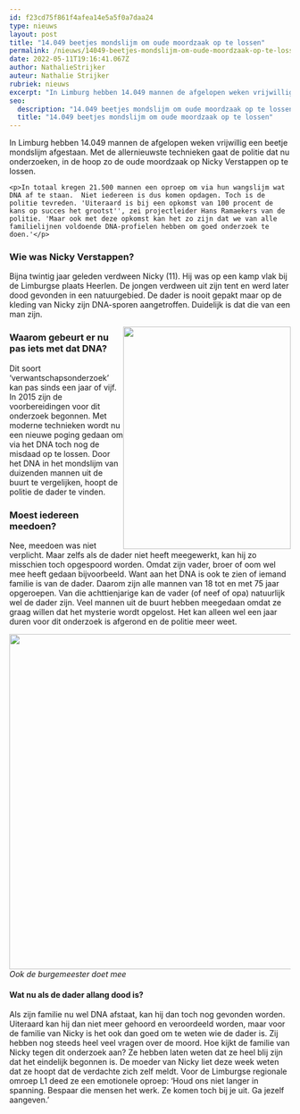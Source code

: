 ```yaml
---
id: f23cd75f861f4afea14e5a5f0a7daa24
type: nieuws
layout: post
title: "14.049 beetjes mondslijm om oude moordzaak op te lossen"
permalink: /nieuws/14049-beetjes-mondslijm-om-oude-moordzaak-op-te-lossen/
date: 2022-05-11T19:16:41.067Z
author: NathalieStrijker
auteur: Nathalie Strijker
rubriek: nieuws
excerpt: "In Limburg hebben 14.049 mannen de afgelopen weken vrijwillig een beetje mondslijm afgestaan. Met de allernieuwste technieken gaat de politie dat nu onderzoeken, in de hoop zo de oude moordzaak op Nicky Verstappen op te lossen.  "
seo:
  description: "14.049 beetjes mondslijm om oude moordzaak op te lossen"
  title: "14.049 beetjes mondslijm om oude moordzaak op te lossen"
---
```

In Limburg hebben 14.049 mannen de afgelopen weken vrijwillig een beetje mondslijm afgestaan. Met de allernieuwste technieken gaat de politie dat nu onderzoeken, in de hoop zo de oude moordzaak op Nicky Verstappen op te lossen.  

    <p>In totaal kregen 21.500 mannen een oproep om via hun wangslijm wat DNA af te staan.  Niet iedereen is dus komen opdagen. Toch is de politie tevreden. 'Uiteraard is bij een opkomst van 100 procent de kans op succes het grootst'', zei projectleider Hans Ramaekers van de politie. 'Maar ook met deze opkomst kan het zo zijn dat we van alle familielijnen voldoende DNA-profielen hebben om goed onderzoek te doen.'</p>
<h3>Wie was Nicky Verstappen? </h3>
<p>Bijna twintig jaar geleden verdween Nicky (11). Hij was op een kamp vlak bij de Limburgse plaats Heerlen. De jongen verdween uit zijn tent en werd later dood gevonden in een natuurgebied. De dader is nooit gepakt maar op de kleding van Nicky zijn DNA-sporen aangetroffen. Duidelijk is dat die van een man zijn. </p>
<p><div class="media media-element-container media-default media-float-right"><div id="file-532573" class="file file-image file-image-jpeg">

        
  
  <div class="content">
    <img height="709" width="534" style="width: 300px; height: 398px; float: right;" class="media-element file-default" data-delta="1" src="/sites/default/files/download%20%282%29.jpg" alt="">  </div>

  
</div>
</div>
<h3>Waarom gebeurt er nu pas iets met dat DNA?</h3>
<p>Dit soort ‘verwantschapsonderzoek’ kan pas sinds een jaar of vijf. In 2015 zijn de voorbereidingen voor dit onderzoek begonnen. Met moderne technieken wordt nu een nieuwe poging gedaan om via het DNA toch nog de misdaad op te lossen. Door het DNA in het mondslijm van duizenden mannen uit de buurt te vergelijken, hoopt de politie de dader te vinden. </p>
<h3>Moest iedereen meedoen? </h3>
<p>Nee, meedoen was niet verplicht. Maar zelfs als de dader niet heeft meegewerkt, kan hij zo misschien toch opgespoord worden. Omdat zijn vader, broer of oom wel mee heeft gedaan bijvoorbeeld. Want aan het DNA is ook te zien of iemand familie is van de dader. Daarom zijn alle mannen van 18 tot en met 75 jaar opgeroepen. Van die achttienjarige kan de vader (of neef of opa) natuurlijk wel de dader zijn. Veel mannen uit de buurt hebben meegedaan omdat ze graag willen dat het mysterie wordt opgelost. Het kan alleen wel een jaar duren voor dit onderzoek is afgerond en de politie meer weet. </p>
<p><div class="media media-element-container media-default"><div id="file-532574" class="file file-image file-image-jpeg">

        
  
  <div class="content">
    <img height="6000" width="9000" style="width: 900px; height: 600px;" class="media-element file-default" data-delta="1" src="/sites/default/files/ANP-56040438.jpg" alt="">  </div>

  
</div>
</div><em>Ook de burgemeester doet mee</em>
<h4>Wat nu als de dader allang dood is? </h4>
<p>Als zijn familie nu wel DNA afstaat, kan hij dan toch nog gevonden worden. Uiteraard kan hij dan niet meer gehoord en veroordeeld worden, maar voor de familie van Nicky is het ook dan goed om te weten wie de dader is. Zij hebben nog steeds heel veel vragen over de moord. Hoe kijkt de familie van Nicky tegen dit onderzoek aan? Ze hebben laten weten dat ze heel blij zijn dat het eindelijk begonnen is. De moeder van Nicky liet deze week weten dat ze hoopt dat de verdachte zich zelf meldt. Voor de Limburgse regionale omroep L1 deed ze een emotionele oproep: ‘Houd ons niet langer in spanning. Bespaar die mensen het werk. Ze komen toch bij je uit. Ga jezelf aangeven.’ </p>  
